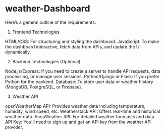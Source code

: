 # weather-Dashboard


Here’s a general outline of the requirements:

1. Frontend Technologies

 
HTML/CSS: For structuring and styling the dashboard.
JavaScript: To make the dashboard interactive, fetch data from APIs, and update the UI dynamically.



2. Backend Technologies (Optional)


Node.js/Express: If you need to create a server to handle API requests, data processing, or manage user sessions.
Python/Django or Flask: If you prefer Python for the backend.
Database: To store user data or weather history (MongoDB, PostgreSQL, or Firebase).


3. Weather API

openWeatherMap API: Provides weather data including temperature, humidity, wind speed, etc.
Weatherstack API: Offers real-time and historical weather data.
AccuWeather API: For detailed weather forecasts and data.
API Key: You'll need to sign up and get an API key from the weather API provider.
